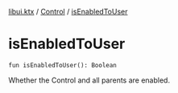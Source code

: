 [libui.ktx](../index.md) / [Control](index.md) / [isEnabledToUser](./is-enabled-to-user.md)

# isEnabledToUser

`fun isEnabledToUser(): Boolean`

Whether the Control and all parents are enabled.

